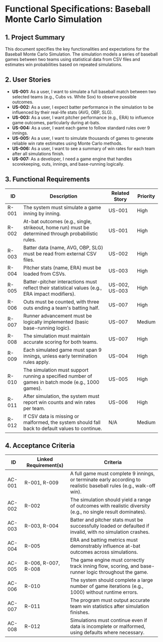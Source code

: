# Functional Specifications: Baseball Monte Carlo Simulation

## 1. Project Summary

This document specifies the key functionalities and expectations for the Baseball Monte Carlo Simulation. The simulation models a series of baseball games between two teams using statistical data from CSV files and estimates win probabilities based on repeated simulations.

## 2. User Stories

- **US-001:** As a user, I want to simulate a full baseball match between two selected teams (e.g., Cubs vs. White Sox) to observe possible outcomes.
- **US-002:** As a user, I expect batter performance in the simulation to be influenced by their real-life stats (AVG, OBP, SLG).
- **US-003:** As a user, I want pitcher performance (e.g., ERA) to influence game outcomes, particularly during at-bats.
- **US-004:** As a user, I want each game to follow standard rules over 9 innings.
- **US-005:** As a user, I want to simulate thousands of games to generate reliable win rate estimates using Monte Carlo methods.
- **US-006:** As a user, I want to see a summary of win rates for each team after all simulations finish.
- **US-007:** As a developer, I need a game engine that handles scorekeeping, outs, innings, and base-running logically.

## 3. Functional Requirements

| ID     | Description                                                                                           | Related Story      | Priority |
|--------|-------------------------------------------------------------------------------------------------------|--------------------|----------|
| R-001  | The system must simulate a game inning by inning.                                                    | US-001             | High     |
| R-002  | At-bat outcomes (e.g., single, strikeout, home run) must be determined through probabilistic rules.  | US-001             | High     |
| R-003  | Batter data (name, AVG, OBP, SLG) must be read from external CSV files.                              | US-002             | High     |
| R-004  | Pitcher stats (name, ERA) must be loaded from CSVs.                                                  | US-003             | High     |
| R-005  | Batter-pitcher interactions must reflect their statistical values (e.g., ERA impact modifiers).      | US-002, US-003     | High     |
| R-006  | Outs must be counted, with three outs ending a team's batting half.                                  | US-007             | High     |
| R-007  | Runner advancement must be logically implemented (basic base-running logic).                         | US-007             | Medium   |
| R-008  | The simulation must maintain accurate scoring for both teams.                                        | US-007             | High     |
| R-009  | Each simulated game must span 9 innings, unless early termination rules apply.                       | US-004             | High     |
| R-010  | The simulation must support running a specified number of games in batch mode (e.g., 1000 games).    | US-005             | High     |
| R-011  | After simulation, the system must report win counts and win rates per team.                          | US-006             | High     |
| R-012  | If CSV data is missing or malformed, the system should fall back to default values to continue.      | N/A                | Medium   |

## 4. Acceptance Criteria

| ID     | Linked Requirement(s) | Criteria                                                                                                               |
|--------|------------------------|------------------------------------------------------------------------------------------------------------------------|
| AC-001 | R-001, R-009           | A full game must complete 9 innings, or terminate early according to realistic baseball rules (e.g., walk-off win).   |
| AC-002 | R-002                  | The simulation should yield a range of outcomes with realistic diversity (e.g., no single result dominates).          |
| AC-003 | R-003, R-004           | Batter and pitcher stats must be successfully loaded or defaulted if invalid, with no simulation crashes.            |
| AC-004 | R-005                  | ERA and batting metrics must demonstrably influence at-bat outcomes across simulations.                               |
| AC-005 | R-006, R-007, R-008    | The game engine must correctly track inning flow, scoring, and base-runner logic throughout the game.                |
| AC-006 | R-010                  | The system should complete a large number of game iterations (e.g., 1000) without runtime errors.                     |
| AC-007 | R-011                  | The program must output accurate team win statistics after simulation finishes.                                       |
| AC-008 | R-012                  | Simulations must continue even if data is incomplete or malformed, using defaults where necessary.                   |
